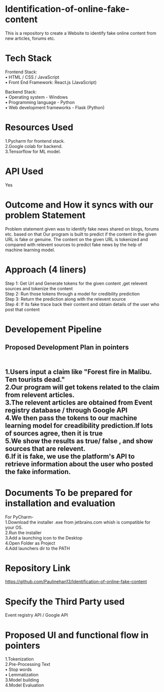 # Identification-of-online-fake-content

This is a repository to create a Website to identify fake online content from new articles, forums etc.

# Tech Stack 
Frontend Stack:</br>
•	HTML / CSS / JavaScript </br>
•	Front End Framework: React.js (JavaScript) </br>

Backend Stack:</br>
•	Operating system -  Windows </br>
•	Programming language -   Python </br>
•	Web development frameworks - Flask (Python) </br> 

# Resources Used
1.Pycharm for frontend stack.</br>
2.Google colab for backend.</br>
3.Tensorflow for ML model.</br>

# API Used 
Yes

# Outcome and How it syncs with our problem Statement
Problem statement given was to identify fake news shared on blogs, forums etc. based on that
Our program is built to predict if the content in the given URL is fake or genuine. The content on the given URL is tokenized and compared with relevent sources to predict fake news by the help of machine learning model.

# Approach (4 liners)

Step 1: Get Url and Generate tokens for the given content ,get relevent sources and tokenize the content</br>
Step 2: Run those tokens through a model for credibility prediction</br>
Step 3: Return the prediction along with the relevent source</br>
Step 4: If its fake trace back their content and obtain details of the user who post that content

# Developement Pipeline
<h2>Proposed Development Plan in pointers<h2></br>
1.Users input a claim like "Forest fire in Malibu. Ten tourists dead."</br>
2.Our program will get tokens related to the claim from relevent articles.</br>
3.The relevent articles are obtained from Event registry database / through Google API</br>
4.We then pass the tokens to our machine learning model for creadibility prediction.If lots of sources agree, then it is true</br>
5.We show the results as true/ false , and show sources that are relevent.</br>
6.If it is fake, we use the platform's API to retrieve information about the user who posted the fake information.

# Documents To be prepared for installation and evaluation
For PyCharm-</br>
1.Download the installer .exe from jetbrains.com whish is compatible for your OS.</br>
2.Run the installer  </br>
3.Add a launching icon to the Desktop</br>
4.Open Folder as Project</br>
4.Add launchers dir to the PATH</br>

# Repository Link
https://github.com/Paulinehan13/Identification-of-online-fake-content

# Specify the Third Party used
Event registry API / Google API

# Proposed UI and functional flow in pointers
1.Tokenization</br>
2.Pre-Processing Text</br>
  •	Stop words</br>
  •	Lemmatization</br>
3.Model building</br>
4.Model Evaluation</br>
